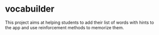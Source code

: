 vocabuilder
===========

This project aims at helping students to add their list of words with hints to the app and use reinforcement methods to memorize them.
